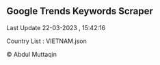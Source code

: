 

## Google Trends Keywords Scraper 
 
Last Update 22-03-2023 , 15:42:16

Country List :
VIETNAM.json



© Abdul Muttaqin 
